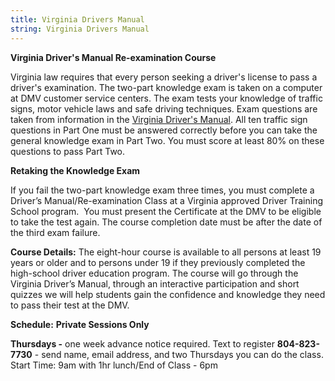 ```yaml
---
title: Virginia Drivers Manual
string: Virginia Drivers Manual
---
```

**Virginia Driver's Manual Re-examination Course**

Virginia law requires that every person seeking a driver's license to pass a driver's examination. The two-part knowledge exam is taken on a computer at DMV customer service centers. The exam tests your knowledge of traffic signs, motor vehicle laws and safe driving techniques. Exam questions are taken from information in the [Virginia Driver's Manual](https://www.dmv.virginia.gov/drivers/manual.asp). All ten traffic sign questions in Part One must be answered correctly before you can take the general knowledge exam in Part Two. You must score at least 80% on these questions to pass Part Two.

**Retaking the Knowledge Exam**

If you fail the two-part knowledge exam three times, you must complete a Driver’s Manual/Re-examination Class at a Virginia approved Driver Training School program.  You must present the Certificate at the DMV to be eligible to take the test again. The course completion date must be after the date of the third exam failure.

**Course Details:** The eight-hour course is available to all persons at least 19 years or older and to persons under 19 if they previously completed the high-school driver education program. The course will go through the Virginia Driver’s Manual, through an interactive participation and short quizzes we will help students gain the confidence and knowledge they need to pass their test at the DMV.

**Schedule:** **Private Sessions Only**

**Thursdays -** one week advance notice required. Text to register **804-823-7730** - send name, email address, and two Thursdays you can do the class. Start Time: 9am with 1hr lunch/End of Class - 6pm